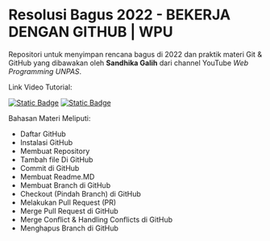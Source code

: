 # Resolusi Bagus 2022 - BEKERJA DENGAN GITHUB | WPU
Repositori untuk menyimpan rencana bagus di 2022 dan praktik materi Git & GitHub yang dibawakan oleh **Sandhika Galih** dari channel YouTube _Web Programming UNPAS_.

Link Video Tutorial:

[![Static Badge](https://img.shields.io/badge/BEKERJA_DENGAN_GITHUB-white?style=for-the-badge&logo=youtube&logoColor=%23FF0000)](https://youtu.be/Q3Id0DgcrXY?list=PLFIM0718LjIVknj6sgsSceMqlq242-jNf) [![Static Badge](https://img.shields.io/badge/GITHUB_:_BRANCH-white?style=for-the-badge&logo=youtube&logoColor=%23FF0000)](https://www.youtube.com/watch?v=k1QXd-8VbPY&list=PLFIM0718LjIVknj6sgsSceMqlq242-jNf&index=3&pp=iAQB)

Bahasan Materi Meliputi:
- Daftar GitHub
- Instalasi GitHub
- Membuat Repository
- Tambah file Di GitHub
- Commit di GitHub
- Membuat Readme.MD
- Membuat Branch di GitHub
- Checkout (Pindah Branch) di GitHub
- Melakukan Pull Request (PR)
- Merge Pull Request di GitHub
- Merge Conflict & Handling Conflicts di GitHub
- Menghapus Branch di GitHub
